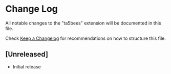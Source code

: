 # Change Log

All notable changes to the "ta5bees" extension will be documented in this file.

Check [Keep a Changelog](http://keepachangelog.com/) for recommendations on how to structure this file.

## [Unreleased]

- Initial release